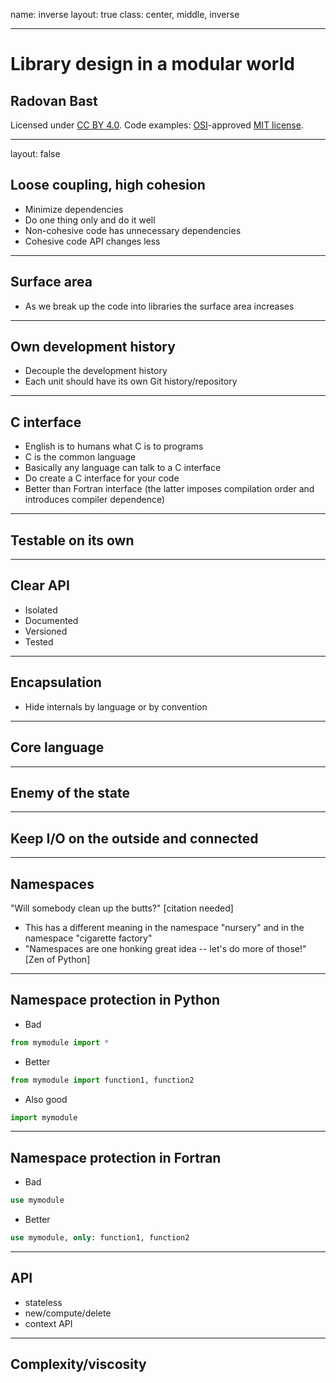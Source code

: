 name: inverse
layout: true
class: center, middle, inverse

---

# Library design in a modular world

## Radovan Bast

Licensed under [CC BY 4.0](https://creativecommons.org/licenses/by/4.0/).
Code examples: [OSI](http://opensource.org)-approved [MIT license](http://opensource.org/licenses/mit-license.html).

---

layout: false

## Loose coupling, high cohesion

- Minimize dependencies
- Do one thing only and do it well
- Non-cohesive code has unnecessary dependencies
- Cohesive code API changes less

---

## Surface area

- As we break up the code into libraries
  the surface area increases

---

## Own development history

- Decouple the development history
- Each unit should have its own Git history/repository

---

## C interface

- English is to humans what C is to programs
- C is the common language
- Basically any language can talk to a C interface
- Do create a C interface for your code
- Better than Fortran interface (the latter imposes compilation
  order and introduces compiler dependence)

---

## Testable on its own

---

## Clear API

- Isolated
- Documented
- Versioned
- Tested

---

## Encapsulation

- Hide internals by language or by convention

---

## Core language

---

## Enemy of the state

---

## Keep I/O on the outside and connected

---

## Namespaces

"Will somebody clean up the butts?" [citation needed]

- This has a different meaning in the namespace "nursery"
  and in the namespace "cigarette factory"
- "Namespaces are one honking great idea -- let's do more of those!" [Zen of Python]

---

## Namespace protection in Python

- Bad
```python
from mymodule import *
```

- Better
```python
from mymodule import function1, function2
```

- Also good
```python
import mymodule
```

---

## Namespace protection in Fortran

- Bad
```fortran
use mymodule
```

- Better
```fortran
use mymodule, only: function1, function2
```

---

## API

- stateless
- new/compute/delete
- context API

---

## Complexity/viscosity
